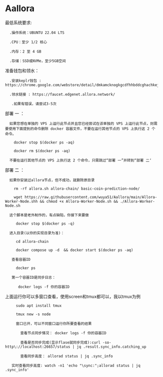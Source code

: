 # Aallora
最低系统要求:

      .操作系统：UBUNTU 22.04 LTS
  
      .CPU：至少 1/2 核心
  
      .内存：2 至 4 GB
  
      .存储：SSD或NVMe，至少5GB空间

准备钱包和领水：

      .安装keplr钱包 : https://chrome.google.com/webstore/detail/dmkamcknogkgcdfhhbddcghachkejeap
  
      .领水链接 : https://faucet.edgenet.allora.network/
  
       .如果有错误，请尝试3-5次


部署 一 ：

      如果您想在单独的 VPS 上运行此节点并且您已经尝试在该单独的 VPS 上运行此节点，则需要使用下面提到的命令删除 docker 容器文件，不要在运行其他节点的 VPS 上执行这 2 个命令。
  
        docker stop $(docker ps -aq)
    
        docker rm $(docker ps -aq)

      不要在运行其他节点的 VPS 上执行这 2 个命令，只需跳过“部署 一”并转到“部署 二‘

部署 二 ：

      如果你安装过allora节点，但不成功，就删除原目录  
  
        rm -rf allora.sh allora-chain/ basic-coin-prediction-node/    

        wget https://raw.githubusercontent.com/wuya51/Aallora/main/Allora-Worker-Node.shh && chmod +x Allora-Worker-Node.sh && ./Allora-Worker-Node.sh

      这个脚本是老外制作的，有点缺陷，你接下来要做
     
         docker stop $(docker ps -q) 

      进入目录(以你的实现目录为准)：

         cd allora-chain
     
         docker compose up -d  && docker start $(docker ps -aq)

       查看容器ID
     
         docker ps
     
       第一个容器ID是同步日志：

          docker logs -f 你的容器ID


上面运行你可以多窗口查看，使用screen和tmux都可以，我以tmux为例
     
         sudo apt install tmux
     
         tmux new -s node

         窗口已开，可以不同窗口运行你所要查看的结果

           查看节点同步情况： docker logs -f 你的容器ID

           查看是否同步完成(显示flase就同步完成):curl -so- http\://localhost:26657/status | jq .result.sync_info.catching_up
       
           查看同步高度： allorad status | jq .sync_info
       
       实时查看同步高度: watch -n1 'echo "\sync:";allorad status | jq .sync_info'




